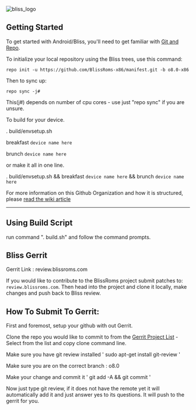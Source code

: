 ![bliss_logo](https://user-images.githubusercontent.com/6454841/29614099-316afd46-8809-11e7-9776-9bbca181b21d.png)

Getting Started
---------------

To get started with Android/Bliss, you'll need to get
familiar with [Git and Repo](http://source.android.com/source/using-repo.html).

To initialize your local repository using the Bliss trees, use this command:


    repo init -u https://github.com/BlissRoms-x86/manifest.git -b o8.0-x86

Then to sync up:

    repo sync -j#

This(j#) depends on number of cpu cores - use just "repo sync" if you are 
unsure.

To build for your device.

. build/envsetup.sh

breakfast `device name here`

brunch `device name here`

or make it all in one line.

. build/envsetup.sh && breakfast `device name here` && brunch `device name here`

For more information on this Github Organization and how it is structured,
please [read the wiki 
article](http://wiki.cyanogenmod.org/w/Github_Organization)

***

Using Build Script
------------------

run command  ". build.sh" and follow the command prompts.


Bliss Gerrit
------------
Gerrit Link : review.blissroms.com

If you would like to contribute to the BlissRoms project submit patches to:
`review.blissroms.com`. Then head into the project and clone it locally, make 
changes and push back to Bliss review.

How To Submit To Gerrit:
-----------------------

First and foremost, setup your github with out Gerrit.

Clone the repo you would like to commit to from the [Gerrit Project 
List](http://review.blissroms.com:8081/#/admin/projects/)
   -Select from the list and copy clone command line.

Make sure you have git review installed
   ' sudo apt-get install git-review '
   
Make sure you are on the correct branch : o8.0

Make your change and commit it
' git add -A && git commit '

Now just type git review, if it does not have the remote yet it will 
automatically add it and just answer yes to its questions. It will push to the 
gerrit for you.
